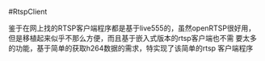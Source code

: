 #RtspClient

鉴于在网上找的RTSP客户端程序都是基于live555的，虽然openRTSP很好用，
但是移植起来似乎不那么方便，而且基于嵌入式版本的rtsp客户端也不需
要太多的功能，基于简单的获取h264数据的需求，特实现了该简单的rtsp
客户端程序
